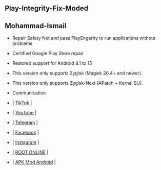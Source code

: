 ## Play-Integrity-Fix-Moded

## Mohammad-Ismail

- Repair Safety Net and pass PlayEngerity to run applications without problems

- Certified Google Play Store repair

- Restored support for Android 8.1 to 15

- This version only supports Zygisk (Magisk 20.4+ and newer).

- This version only supports Zygisk-Next (APatch + Kernal SU).

- Communication


- | [TikTok](https://tiktok.com/@mn312001) |
- | [YouTube](https://www.youtube.com/@SY4G) |
- | [Telegram](https://t.me/MN312001) |
- | [Facebook](https://www.facebook.com/M.N.312001) |
- | [Instagram](https://www.instagram.com/mn312001) |
- | [ROOT ONLINE](https://t.me/ROOT_MN312001) |
- | [APK Mod Android](https://t.me/APK_MN312001) |
